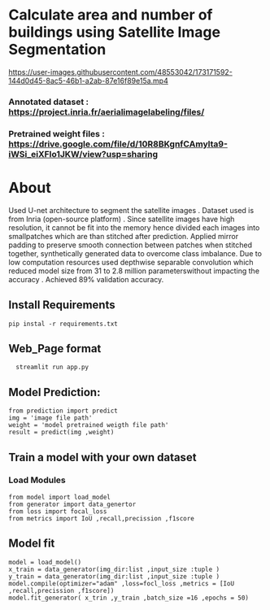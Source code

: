 
# Calculate area and number of buildings using Satellite Image Segmentation  
 


https://user-images.githubusercontent.com/48553042/173171592-144d0d45-8ac5-46b1-a2ab-87e16f89e15a.mp4


### Annotated dataset       :  https://project.inria.fr/aerialimagelabeling/files/
### Pretrained weight files :  https://drive.google.com/file/d/10R8BKgnfCAmylta9-iWSi_eiXFIo1JKW/view?usp=sharing

# About 
  Used U-net architecture to segment the satellite images . Dataset used is from Inria (open-source platform) . Since satellite images have high resolution, it cannot be fit into the memory hence divided each images into smallpatches which are than stitched after prediction. Applied mirror padding to preserve smooth connection between patches when stitched together, synthetically generated data to overcome class imbalance. Due to low computation resources used depthwise separable convolution which reduced model size from 31 to 2.8 million parameterswithout impacting the accuracy . Achieved 89% validation accuracy.

## Install Requirements
    pip instal -r requirements.txt

## Web_Page format
      streamlit run app.py
      
## Model Prediction:
    from prediction import predict
    img = 'image file path'
    weight = 'model pretrained weigth file path'
    result = predict(img ,weight)

##  Train a model with your own dataset
### Load Modules
    from model import load_model
    from generator import data_genertor
    from loss import focal_loss
    from metrics import IoU ,recall,precission ,f1score
 
 ## Model fit
    model = load_model()
    x_train = data_generator(img_dir:list ,input_size :tuple )
    y_train = data_generator(img_dir:list ,input_size :tuple )
    model.compile(optimizer="adam" ,loss=focl_loss ,metrics = [IoU ,recall,precission ,f1score])
    model.fit_generator( x_trin ,y_train ,batch_size =16 ,epochs = 50)
    
 
